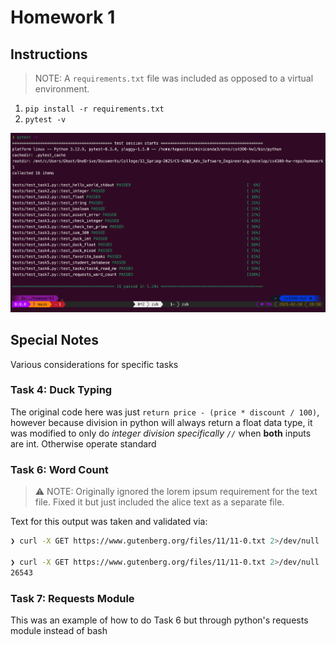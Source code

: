 # Homework 1

## Instructions

> NOTE: A `requirements.txt` file was included as opposed to a virtual environment.

1. `pip install -r requirements.txt`
2. `pytest -v`

![](pytest_results.png)

## Special Notes

Various considerations for specific tasks

### Task 4: Duck Typing

The original code here was just `return price - (price * discount / 100)`, however because division in python will always return a float data type, it was modified to only do *integer division specifically `//`* when **both** inputs are int. Otherwise operate standard

### Task 6: Word Count

> :warning: NOTE: Originally ignored the lorem ipsum requirement for the text file. Fixed it but just included the alice text as a separate file.

Text for this output was taken and validated via:

```bash
❯ curl -X GET https://www.gutenberg.org/files/11/11-0.txt 2>/dev/null

❯ curl -X GET https://www.gutenberg.org/files/11/11-0.txt 2>/dev/null | wc -w
26543
```

### Task 7: Requests Module

This was an example of how to do Task 6 but through python's requests module instead of bash